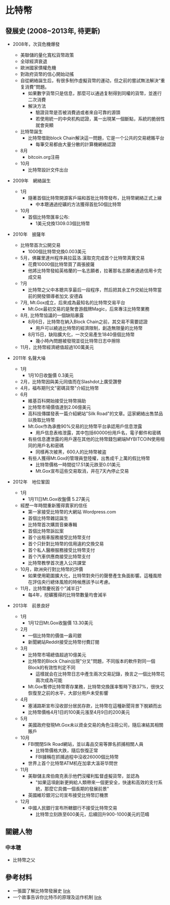 # 比特幣

## 發展史 (2008~2013年, 待更新)

* 2008年，次貨危機爆發
    * 美聯儲的量化寬松貨幣政策
    * 全球經濟衰退
    * 歐洲國家債權危機
    * 對政府貨幣的信心開始动搖
    * 自從網絡誕生后，有很多制作虛擬貨幣的運动，但之前的嘗試無法解決“重复消費”問題。
        * 如果數字貨幣只是信息，那麼可以通過复制得到同權的貨幣，並進行二次消費
        * 解決方法
            * 驗證貨幣是否被消費過或者來自可靠的源頭
            * 若使用統一的中央机构認證，萬一出現某一個斷點，系統的脆弱性就會突顯
    * 比特幣誕生
        * 比特幣借助block Chain解決這一問題，它是一个公共的交易總賬平台
            * 每筆交易都由大量分散的計算機網絡認證
    * 8月
        * bitcoin.org注冊
    * 10月
        * 比特幣設計文件出台
* 2009年　網絡誕生
    * 1月
        * 隨著首個比特幣開源客戶端和首批比特幣發布，比特幣網絡正式上線
            * 中本聰通過挖礦的方法獲得首批50個比特幣
    * 10月
        * 首個比特幣匯率公布:
            * 1美元兌換1309.03個比特幣
* 2010年　披薩年
    * 比特幣首次公開交易
        * 1000個比特幣兌換0.003美元
    * 5月，佛羅里達州程序員拉茲洛.漢取克完成首个比特幣真實交易
        * 花費10000個比特幣買了兩張披薩
        * 他將比特幣發給英格蘭的一名志願者，拉著那名志願者通過信用卡完成交易
    * ?月
        * 比特幣之父中本聰共享最后一段程序，然后把其余工作交給比特幣當前的開發領導者加文.安德森
    * 7月, Mt.Gox成立，后來成為最知名的比特幣交易平台
        * Mt.Gox最初交易的是聚會游戲牌Magic，后來專注比特幣業務
    * 8月, 比特幣協議的一個缺陷暴露
        * 8月6日，比特幣在納入Block Chain之前，其交易不需要認證
            * 用戶可以繞過比特幣的經濟限制，創造無限量的比特幣
        * 8月15日，缺陷擴大化，一次交易產生1840億個比特幣
            * 幾小時內問題被發現並從比特幣日志中擦除
    * 11月，比特幣經濟總值超過100萬美元
* 2011年 名聲大噪
    * 1月
        * 1月10日收盤價 0.3美元
    * 2月，比特幣因與美元同值而在Slashdot上廣受讚譽
    * 4月，福布期刊文"密碼貨幣"介紹比特幣
    * 6月
        * 維基百科開始接受比特幣捐助
        * 比特幣市場價值達到2.06億美元
        * 高科技傳媒發表一篇介紹網站"Silk Road"的文章。這家網絡出售禁品以換取比特幣
        * Mt.Gox作為承擔90%交易的比特幣平台承認用戶信息泄露
            * 用戶信息表格泄露，其中包括60000份用戶名，電子郵件和密碼
        * 有些信息遭泄露的用戶還在其他的比特幣錢包網端MYBITCOIN使用相同的用戶名和密碼
            * 同樣再次被黑，600人的比特幣被盗
        * 有些人獲得Mt.Gox的管理員登陸權，出售成千上萬的假比特幣
            * 比特幣價格一時間從17.51美元跌至0.01美元
            * Mt.Gox宣布這些交易取消，井在7天內停止交易

* 2012年　地位鞏固
    * 1月
        * 1月11日Mt.Gox收盤價 5.27美元
    * 經歷一年時間重新獲得賣家的信任
        * 第一家接受比特幣的大網站 Wordpress.com
        * 首個比特幣雜誌誕生
        * 比特幣首次購買音樂專輯
        * 首個比特幣訴訟案
        * 首个出租車服務接受比特幣支付
        * 首个只針對比特幣的信用違約交換交易
        * 首个私人醫療服務接受比特幣支付
        * 首个汽車供應商接受比特幣支付
        * 比特幣教學首次進入公共課堂
    * 10月，歐洲央行對比特幣的評價
        * 如果使用範圍擴大化，比特幣對央行的聲譽產生負面影響。這種風險在評估央行總体風險的時候應該予以考慮。
    * 11月，比特幣慶祝首个"減半日"
        * 每4年，挖礦獲得的比特幣數量均會減半

* 2013年　前景良好
    * 1月
        * 1月12日Mt.Gox收盤價 13.30美元
    * 2月
        * 一個比特幣的價值一盎司銀
        * 新聞網站Reddit接受比特幣付費訂閱
    * 3月
        * 比特幣市場總值超過10億美元
        * 比特幣的Block Chain出現"分叉"問題，不同版本的軟件對同一個Block的有效性判定不同
            * 這樣就会在比特幣日志中產生兩次交易記錄，換言之一個比特幣花兩次成為可能
        * Mt.Gox暫停比特幣寄存業務，比特幣兌換匯率暫時下跌37%，很快又恢復至之前的水平，大部分用戶未受影響
    * 4月
        * 塞浦路斯宣布沒收部分居民存款，比特幣在這種新聞背景下脫穎而出
        * 比特幣價格4月1日的100美元漲至4月9日的200美元
    * 5月
        * 美國政府發現Mt.Gox未以資金交易的角色注冊公司，隨后凍結其相關賬戶
    * 10月
        * FBI關閉Silk Road網站，並以毒品交易等罪名抓捕相關人員
            * 比特幣價格大跌，隨后恢復正常
            * FBI據稱在抓捕過程中沒收26000個比特幣
        * 世界上首个比特幣ATM机在加拿大溫哥华問世
    * 11月
        * 美聯儲主席伯南克表示他們沒權利監督虛擬貨幣，並認為
            * "如果這項創新更夠給人類帶來一個更安全，快速和高效的支付系統，那麼它具備一個長期的發展前景"
        * 英國維珍銀河公司宣布接受比特幣訂機票
    * 12月
        * 中國人民銀行宣布所轄銀行不接受比特幣交易
            * 比特幣立刻跌至600美元，后續回升900-1000美元的范疇

## 關鍵人物

### 中本聰

* 比特幣之父


## 參考材料

* 一張圖了解比特幣發展史 [link](http://www.360doc.com/content/13/1228/09/5052258_340704469.shtml)
* 一个故事告诉你比特币的原理及运作机制 [link](http://blog.jobbole.com/53433/)

